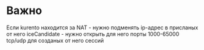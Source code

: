 <h1>Важно</h1>
Если kurento находится за NAT
- нужно подменять ip-адрес в присланых от него iceCandidate
- нужно открыть для него порты 1000-65000 tcp/udp для созданых от него сессий